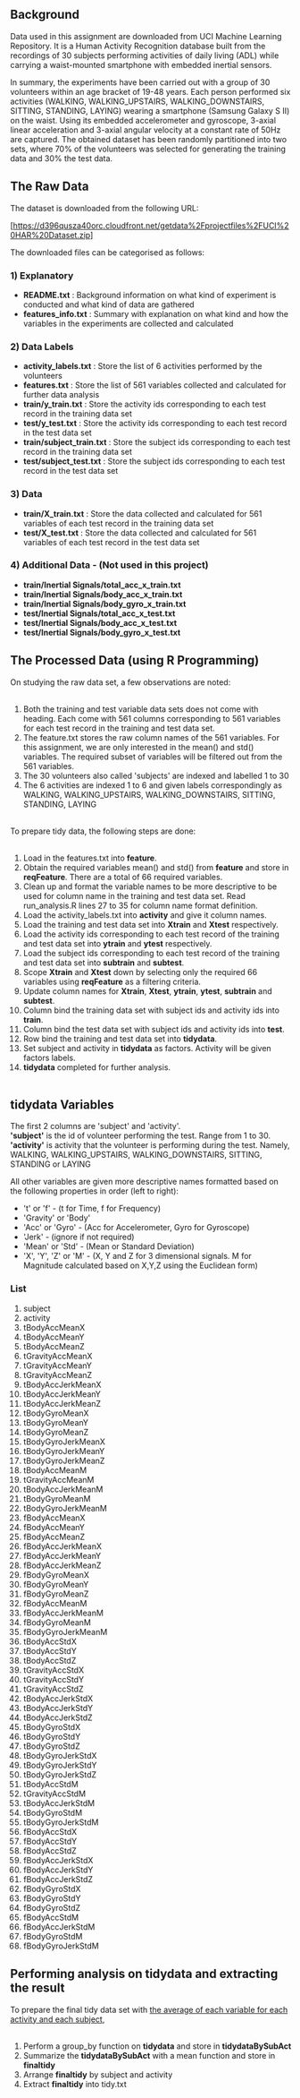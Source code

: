 ## Background
Data used in this assignment are downloaded from UCI Machine Learning Repository.  It is a Human Activity Recognition database built from the recordings of 30 subjects performing activities of daily living (ADL) while carrying a waist-mounted smartphone with embedded inertial sensors.
	
In summary, the experiments have been carried out with a group of 30 volunteers within an age bracket of 19-48 years. Each person performed six activities (WALKING, WALKING_UPSTAIRS, WALKING_DOWNSTAIRS, SITTING, STANDING, LAYING) wearing a smartphone (Samsung Galaxy S II) on the waist. 
Using its embedded accelerometer and gyroscope, 3-axial linear acceleration and 3-axial angular velocity at a constant rate of 50Hz are captured. The obtained dataset has been randomly partitioned into two sets, where 70% of the volunteers was selected for generating the training data and 30% the test data. 


## The Raw Data
The dataset is downloaded from the following URL:

[https://d396qusza40orc.cloudfront.net/getdata%2Fprojectfiles%2FUCI%20HAR%20Dataset.zip]

The downloaded files can be categorised as follows:
### 1) Explanatory
* <B>README.txt</B> : Background information on what kind of experiment is conducted and what kind of data are gathered
* <B>features_info.txt</B> : Summary with explanation on what kind and how the variables in the experiments are collected and calculated

### 2) Data Labels
* <B>activity_labels.txt</B> : Store the list of 6 activities performed by the volunteers
* <B>features.txt</B> : Store the list of 561 variables collected and calculated for further data analysis
* <B>train/y_train.txt</B> : Store the activity ids corresponding to each test record in the training data set 
* <B>test/y_test.txt</B> : Store the activity ids corresponding to each test record in the test data set 
* <B>train/subject_train.txt</B> : Store the subject ids corresponding to each test record in the training data set 
* <B>test/subject_test.txt</B> : Store the subject ids corresponding to each test record in the test data set 

### 3) Data
* <B>train/X_train.txt</B> : Store the data collected and calculated for 561 variables of each test record in the training data set
* <B>test/X_test.txt</B> : Store the data collected and calculated for 561 variables of each test record in the test data set

### 4) Additional Data - (Not used in this project)
* <B>train/Inertial Signals/total_acc_x_train.txt</B>
* <B>train/Inertial Signals/body_acc_x_train.txt</B>
* <B>train/Inertial Signals/body_gyro_x_train.txt</B>
* <B>test/Inertial Signals/total_acc_x_test.txt</B>
* <B>test/Inertial Signals/body_acc_x_test.txt</B>
* <B>test/Inertial Signals/body_gyro_x_test.txt</B>



## The Processed Data (using R Programming)
On studying the raw data set, a few observations are noted:<br><br>
1. Both the training and test variable data sets does not come with heading.  Each come with 561 columns corresponding to 561 variables for each test record in the training and test data set.<br>
2. The feature.txt stores the raw column names of the 561 variables.  For this assignment, we are only interested in the mean() and std() variables.  The required subset of variables will be filtered out from the 561 variables.<br>
3. The 30 volunteers also called 'subjects' are indexed and labelled 1 to 30<br>
4. The 6 activities are indexed 1 to 6 and given labels correspondingly as WALKING, WALKING_UPSTAIRS, WALKING_DOWNSTAIRS, SITTING, STANDING, LAYING<br><br>

To prepare tidy data, the following steps are done:<br><br>
1. Load in the features.txt into <B>feature</B>.<br>
2. Obtain the required variables mean() and std() from <B>feature</B> and store in <B>reqFeature</B>.  There are a total of 66 required variables.<br>
3. Clean up and format the variable names to be more descriptive to be used for column name in the training and test data set.  Read run_analysis.R lines 27 to 35 for column name format definition.<br>
4. Load the activity_labels.txt into <B>activity</B> and give it column names.<br>
5. Load the training and test data set into <B>Xtrain</B> and <B>Xtest</B> respectively.<br>
6. Load the activity ids corresponding to each test record of the training and test data set into <B>ytrain</B> and <B>ytest</B> respectively.<br>
7. Load the subject ids corresponding to each test record of the training and test data set into <B>subtrain</B> and <B>subtest</B>.<br>
8. Scope <B>Xtrain</B> and <B>Xtest</B> down by selecting only the required 66 variables using <B>reqFeature</B> as a filtering criteria.<br>
9. Update column names for <B>Xtrain</B>, <B>Xtest</B>, <B>ytrain</B>, <B>ytest</B>, <B>subtrain</B> and <B>subtest</B>.<br>
10. Column bind the training data set with subject ids and activity ids into <B>train</B>.<br>
11. Column bind the test data set with subject ids and activity ids into <B>test</B>.<br>
12. Row bind the training and test data set into <B>tidydata</B>.<br>
13. Set subject and activity in <B>tidydata</B> as factors.  Activity will be given factors labels.<br>
14. <B>tidydata</B> completed for further analysis.<br><br>


## tidydata Variables

The first 2 columns are 'subject' and 'activity'.<br>
<B>'subject'</B> is the id of volunteer performing the test.  Range from 1 to 30.<br>
<B>'activity'</B> is activity that the volunteer is performing during the test.  Namely, WALKING, WALKING_UPSTAIRS, WALKING_DOWNSTAIRS, SITTING, STANDING or LAYING<br>

All other variables are given more descriptive names formatted based on the following properties in order (left to right):<br>
* 't' or 'f' - (t for Time, f for Frequency)<br>
* 'Gravity' or 'Body'<br>
* 'Acc' or 'Gyro' - (Acc for Accelerometer, Gyro for Gyroscope)<br>
* 'Jerk' - (ignore if not required)<br>
* 'Mean' or 'Std' - (Mean or Standard Deviation)<br>
* 'X', 'Y', 'Z' or 'M' - (X, Y and Z for 3 dimensional signals.  M for Magnitude calculated based on X,Y,Z using the Euclidean form) <br>

### List
1. subject<br>
2. activity<br>
3. tBodyAccMeanX<br>
4. tBodyAccMeanY<br>
5. tBodyAccMeanZ<br>
6. tGravityAccMeanX<br>
7. tGravityAccMeanY<br>
8. tGravityAccMeanZ<br>
9. tBodyAccJerkMeanX<br>
10. tBodyAccJerkMeanY<br>
11. tBodyAccJerkMeanZ<br>
12. tBodyGyroMeanX<br>
13. tBodyGyroMeanY<br>
14. tBodyGyroMeanZ<br>
15. tBodyGyroJerkMeanX<br>
16. tBodyGyroJerkMeanY<br>
17. tBodyGyroJerkMeanZ<br>
18. tBodyAccMeanM<br>
19. tGravityAccMeanM<br>
20. tBodyAccJerkMeanM<br>
21. tBodyGyroMeanM<br>
22. tBodyGyroJerkMeanM<br>
23. fBodyAccMeanX<br>
24. fBodyAccMeanY<br>
25. fBodyAccMeanZ<br>
26. fBodyAccJerkMeanX<br>
27. fBodyAccJerkMeanY<br>
28. fBodyAccJerkMeanZ<br>
29. fBodyGyroMeanX<br>
30. fBodyGyroMeanY<br>
31. fBodyGyroMeanZ<br>
32. fBodyAccMeanM<br>
33. fBodyAccJerkMeanM<br>
34. fBodyGyroMeanM<br>
35. fBodyGyroJerkMeanM<br>
36. tBodyAccStdX<br>
37. tBodyAccStdY<br>
38. tBodyAccStdZ<br>
39. tGravityAccStdX<br>
40. tGravityAccStdY<br>
41. tGravityAccStdZ<br>
42. tBodyAccJerkStdX<br>
43. tBodyAccJerkStdY<br>
44. tBodyAccJerkStdZ<br>
45. tBodyGyroStdX<br>
46. tBodyGyroStdY<br>
47. tBodyGyroStdZ<br>
48. tBodyGyroJerkStdX<br>
49. tBodyGyroJerkStdY<br>
50. tBodyGyroJerkStdZ<br>
51. tBodyAccStdM<br>
52. tGravityAccStdM<br>
53. tBodyAccJerkStdM<br>
54. tBodyGyroStdM<br>
55. tBodyGyroJerkStdM<br>
56. fBodyAccStdX<br>
57. fBodyAccStdY<br>
58. fBodyAccStdZ<br>
59. fBodyAccJerkStdX<br>
60. fBodyAccJerkStdY<br>
61. fBodyAccJerkStdZ<br>
62. fBodyGyroStdX<br>
63. fBodyGyroStdY<br>
64. fBodyGyroStdZ<br>
65. fBodyAccStdM<br>
66. fBodyAccJerkStdM<br>
67. fBodyGyroStdM<br>
68. fBodyGyroJerkStdM<br>


## Performing analysis on tidydata and extracting the result
To prepare the final tidy data set with <U>the average of each variable for each activity and each subject</U>,<br><br>
1. Perform a group_by function on <B>tidydata</B> and store in <B>tidydataBySubAct</B><br>
2. Summarize the <B>tidydataBySubAct</B> with a mean function and store in <B>finaltidy</B><br>
3. Arrange <B>finaltidy</B> by subject and activity<br>
4. Extract <B>finaltidy</B> into tidy.txt<br><br>
